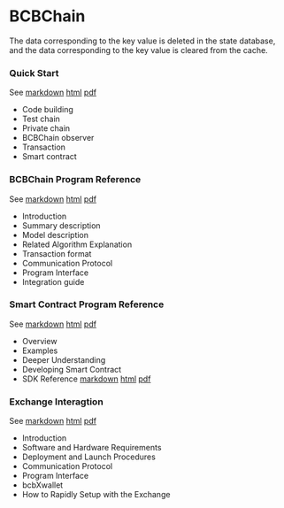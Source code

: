 # BCBChain

The data corresponding to the key value is deleted in the state database, and the data corresponding to the key value is cleared from the cache.

### Quick Start

See	[markdown](https://github.com/bcbchain/bcbchain/blob/master/doc/BCBChain_V2.0_Quick_Start_cn.md) [html](https://www.bcbchain.io/doc/BCBChain_V2.0_Quick_Start_cn.html) [pdf](https://www.bcbchain.io/doc/BCBChain_V2.0_Quick_Start_cn.pdf)

- Code building
- Test chain
- Private chain
- BCBChain observer
- Transaction
- Smart contract

### BCBChain Program Reference

See [markdown](https://github.com/bcbchain/bcbchain/blob/master/doc/BCBChain_V2.0_Program_Reference_cn.md) [html](https://www.bcbchain.io/doc/BCBChain_V2.0_Program_Reference_cn.html) [pdf](https://www.bcbchain.io/doc/BCBChain_V2.0_Program_Reference_cn.pdf)

- Introduction
- Summary description
- Model description
- Related Algorithm Explanation
- Transaction format
- Communication Protocol
- Program Interface
- Integration guide

### Smart Contract Program Reference

See [markdown](https://github.com/bcbchain/sdk/blob/master/doc/BCBChain_V2.0_Smart_Contract_Program_Guide_cn.md) [html](https://www.bcbchain.io/doc/BCBChain_V2.0_Smart_Contract_Program_Guide_cn.html) [pdf](https://www.bcbchain.io/doc/BCBChain_V2.0_Smart_Contract_Program_Guide_cn.pdf)

- Overview
- Examples
- Deeper Understanding
- Developing Smart Contract
- SDK Reference [markdown](https://github.com/bcbchain/sdk/blob/master/doc/BCBChain_V2.0_SmartContract_SDK_Reference.md) [html](https://www.bcbchain.io/doc/BCBChain_V2.0_SmartContract_SDK_Reference.html) [pdf](https://www.bcbchain.io/doc/BCBChain_V2.0_SmartContract_SDK_Reference.pdf)

### Exchange Interagtion

See [markdown](https://github.com/bcbchain/xwallet/blob/master/doc/BCBChain_V1.0_Quick_Start_For_Exchanges_cn.md) [html](https://www.bcbchain.io/doc/BCBChain_V1.0_Quick_Start_For_Exchanges_cn.html) [pdf](https://www.bcbchain.io/doc/BCBChain_V1.0_Quick_Start_For_Exchanges_cn.pdf)

- Introduction
- Software and Hardware Requirements
- Deployment and Launch Procedures
- Communication Protocol
- Program Interface
- bcbXwallet
- How to Rapidly Setup with the Exchange